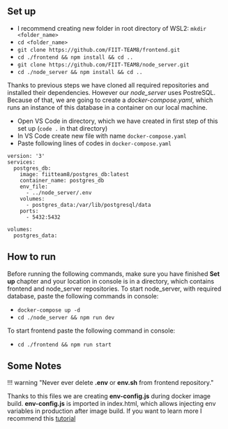 ## Set up
* I recommend creating new folder in root directory of WSL2: `mkdir <folder_name>`
* `cd <folder_name>`
* `git clone https://github.com/FIIT-TEAM8/frontend.git`
* `cd ./frontend && npm install && cd ..`
* `git clone https://github.com/FIIT-TEAM8/node_server.git`
* `cd ./node_server && npm install && cd ..`

Thanks to previous steps we have cloned all required repositories and installed their dependencies.
However our *node_server* uses PostreSQL. Because of that, we are going to create a *docker-compose.yaml*, which runs
an instance of this database in a container on our local machine.

* Open VS Code in directory, which we have created in first step of this set up (`code .` in that directory)
* In VS Code create new file with name `docker-compose.yaml`
* Paste following lines of codes in `docker-compose.yaml`

```
version: '3'
services:
  postgres_db:
    image: fiitteam8/postgres_db:latest
    container_name: postgres_db
    env_file:
      - ../node_server/.env
    volumes:
      - postgres_data:/var/lib/postgresql/data
    ports:
      - 5432:5432
      
volumes:
  postgres_data:
```

## How to run

Before running the following commands, make sure you have finished **Set up** chapter and your location in console is in a directory, which contains frontend and node_server repositories.
To start node_server, with required database, paste the following commands in console:

* `docker-compose up -d`
* `cd ./node_server && npm run dev`

To start frontend paste the following command in console:

* `cd ./frontend && npm run start`

## Some Notes

!!! warning "Never ever delete **.env** or **env.sh** from frontend repository."

Thanks to this files we are creating **env-config.js** during docker image build. **env-config.js** is imported in index.html, which allows injecting env variables in production after image build. If you want to learn more I recommend this [tutorial](https://www.freecodecamp.org/news/how-to-implement-runtime-environment-variables-with-create-react-app-docker-and-nginx-7f9d42a91d70/)
